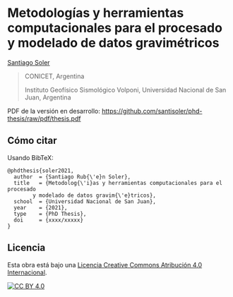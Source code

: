 # Metodologías y herramientas computacionales para el procesado y modelado de datos gravimétricos

[Santiago Soler](https://santisoler.github.io)

> CONICET, Argentina
>
> Instituto Geofísico Sismológico Volponi, Universidad Nacional de San Juan,
> Argentina

PDF de la versión en desarrollo: https://github.com/santisoler/phd-thesis/raw/pdf/thesis.pdf

## Cómo citar

Usando BibTeX:

```
@phdthesis{soler2021,
  author  = {Santiago Rub{\'e}n Soler},
  title   = {Metodolog{\'i}as y herramientas computacionales para el procesado
        y modelado de datos gravim{\'e}tricos},
  school  = {Universidad Nacional de San Juan},
  year    = {2021},
  type    = {PhD Thesis},
  doi     = {xxxx/xxxxx}
}
```

## Licencia

Esta obra está bajo una
[Licencia Creative Commons Atribución 4.0 Internacional][cc-by].

[![CC BY 4.0][cc-by-image]][cc-by]

[cc-by]: https://creativecommons.org/licenses/by/4.0/deed.es
[cc-by-image]: https://i.creativecommons.org/l/by/4.0/88x31.png
